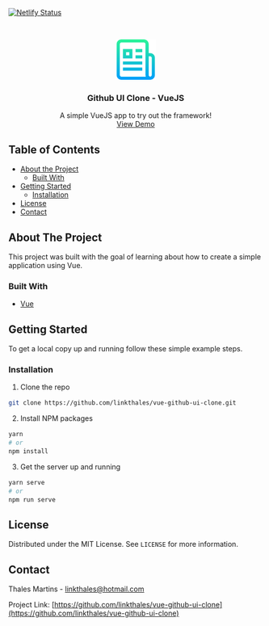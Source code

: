 [![Netlify Status](https://api.netlify.com/api/v1/badges/2318fa82-4d65-4c13-85c0-373255b8797a/deploy-status)](https://app.netlify.com/sites/vuejs-github-ui-clone/deploys)

<!-- PROJECT LOGO -->
<br />
<p align="center">
  <a href="https://github.com/othneildrew/Best-README-Template">
    <img src="images/logo.png" alt="Logo" width="80" height="80">
  </a>

  <h3 align="center">Github UI Clone - VueJS</h3>

  <p align="center">
    A simple VueJS app to try out the framework!
    <br />
    <a href="https://github.beyondboundary.com.br">View Demo</a>
  </p>
</p>

<!-- TABLE OF CONTENTS -->

## Table of Contents

- [About the Project](#about-the-project)
  - [Built With](#built-with)
- [Getting Started](#getting-started)
  - [Installation](#installation)
- [License](#license)
- [Contact](#contact)

<!-- ABOUT THE PROJECT -->

## About The Project

This project was built with the goal of learning about how to create a simple application using Vue.

### Built With

- [Vue](https://vuejs.org/)

<!-- GETTING STARTED -->

## Getting Started

To get a local copy up and running follow these simple example steps.

### Installation

1. Clone the repo

```sh
git clone https://github.com/linkthales/vue-github-ui-clone.git
```

2. Install NPM packages

```sh
yarn
# or
npm install
```

3. Get the server up and running

```sh
yarn serve
# or
npm run serve
```

<!-- LICENSE -->

## License

Distributed under the MIT License. See `LICENSE` for more information.

<!-- CONTACT -->

## Contact

Thales Martins - linkthales@hotmail.com

Project Link: [https://github.com/linkthales/vue-github-ui-clone](https://github.com/linkthales/vue-github-ui-clone)
